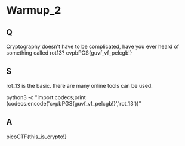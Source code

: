 
# Warmup_2

## Q

Cryptography doesn't have to be complicated, have you ever heard of something called rot13? cvpbPGS{guvf_vf_pelcgb!}

## S

rot_13 is the basic.
there are many online tools can be used.

python3 -c "import codecs;print (codecs.encode('cvpbPGS{guvf_vf_pelcgb!}','rot_13'))"

## A

picoCTF{this_is_crypto!}


